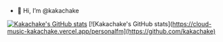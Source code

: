 - 👋 Hi, I’m @kakachake

[![Kakachake's GitHub stats](https://github-readme-stats.vercel.app/api?username=kakachake)](https://github.com/kakachake)
[![Kakachake's GitHub stats](https://cloud-music-kakachake.vercel.app/personalfm](https://github.com/kakachake)


